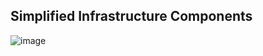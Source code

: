 ## Simplified Infrastructure Components

![image](https://github.com/adeleke123/I4GCybersecurity/assets/51156057/0505a27d-c924-4516-b4ab-61255253e9ce)


